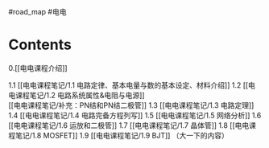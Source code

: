 #road_map  #电电 
# Contents
0.[[电电课程介绍]]

1.1 [[电电课程笔记/1.1 电路定律、基本电量与数的基本设定、材料介绍]]
1.2 [[电电课程笔记/1.2 电路系统属性&电阻与电源]]  
	[[电电课程笔记/补充：PN结和PN结二极管]]
1.3 [[电电课程笔记/1.3 电路定理]]
1.4 [[电电课程笔记/1.4 电路完备方程列写]]
1.5 [[电电课程笔记/1.5 网络分析]]
1.6 [[电电课程笔记/1.6 运放和二极管]]
1.7 [[电电课程笔记/1.7 晶体管]]
1.8 [[电电课程笔记/1.8 MOSFET]]
1.9 [[电电课程笔记/1.9 BJT]]
（大一下的内容）
